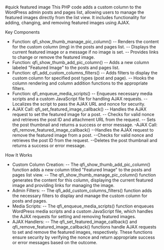 #quick featured image
This PHP code adds a custom column to the WordPress admin posts and pages list, allowing users to manage the featured images directly from the list view. It includes functionality for adding, changing, and removing featured images using AJAX.

Key Components
- Function: qfi_show_thumb_manage_pic_column()
-- Renders the content for the custom column (img) in the posts and pages list.
-- Displays the current featured image or a message if no image is set.
-- Provides links to change or remove the featured image.
- Function: qfi_show_thumb_add_pic_column()
-- Adds a new column labeled "Featured Image" to the posts and pages list.
- Function: qfi_add_custom_columns_filters()
-- Adds filters to display the custom column for specified post types (post and page).
-- Hooks the column rendering and column addition functions to the appropriate filters.
- Function: qfi_enqueue_media_scripts()
-- Enqueues necessary media scripts and a custom JavaScript file for handling AJAX requests.
-- Localizes the script to pass the AJAX URL and nonce for security.
- AJAX Call: qfi_set_featured_image_callback()
-- Handles the AJAX request to set the featured image for a post.
-- Checks for valid nonce and retrieves the post ID and attachment URL from the request.
-- Sets the post thumbnail and returns a success or error message.
-AJAX Call: qfi_remove_featured_image_callback()
--Handles the AJAX request to remove the featured image from a post.
--Checks for valid nonce and retrieves the post ID from the request.
--Deletes the post thumbnail and returns a success or error message.

How It Works
- Custom Column Creation:
-- The qfi_show_thumb_add_pic_column() function adds a new column titled "Featured Image" to the posts and pages list view.
-- The qfi_show_thumb_manage_pic_column() function generates the content for this column, displaying the current featured image and providing links for managing the image.
- Admin Filters:
-- The qfi_add_custom_columns_filters() function adds the necessary filters to display and manage the custom column for posts and pages.
- Media Scripts:
-- The qfi_enqueue_media_scripts() function enqueues WordPress media scripts and a custom JavaScript file, which handles the AJAX requests for setting and removing featured images.
- AJAX Handlers:
-- The qfi_set_featured_image_callback() and qfi_remove_featured_image_callback() functions handle AJAX requests to set and remove the featured images, respectively. These functions ensure security by verifying the nonce and return appropriate success or error messages based on the outcome.

